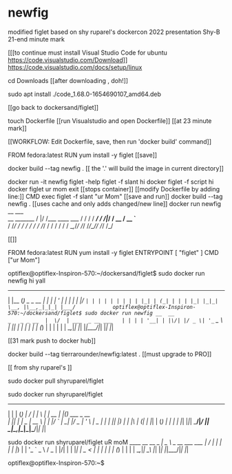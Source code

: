 # newfig
modified figlet based on shy ruparel's dockercon 2022 presentation
Shy-B 21-end minute mark

[[[to continue must install Visual Studio Code for ubuntu https://code.visualstudio.com/Download]]
https://code.visualstudio.com/docs/setup/linux

cd Downloads [[after downloading , doh!]]

sudo apt install ./code_1.68.0-1654690107_amd64.deb

[[go back to dockersand/figlet]]

touch Dockerfile
[[run Visualstudio and open Dockerfile]]
[[at 23 minute mark]]

[[WORKFLOW: Edit Dockerfile, save, then run 'docker build' command]]


FROM fedora:latest
RUN yum install -y figlet
[[save]]

docker build --tag newfig .
[[ the '.' will build the image in current directory]]

docker run -it newfig
figlet -help
figlet -f slant hi docker
figlet -f script hi docker
figlet ur mom
exit [[stops container]]
[[modify Dockerfile by adding line:]]
CMD exec figlet -f slant "ur Mom"
[[save and run]]
docker build --tag newfig .
[[uses cache and only adds changed/new line]]
docker run newfig
             __  ___              
  __  _______   /  |/  /___  ____ ___ 
 / / / / ___/  / /|_/ / __ \/ __ `__ \
/ /_/ / /     / /  / / /_/ / / / / / /
\__,_/_/     /_/  /_/\____/_/ /_/ /_/ 

[[]]

FROM fedora:latest
RUN yum install -y figlet
ENTRYPOINT [ "figlet" ]
CMD ["ur Mom"]
                                    
optiflex@optiflex-Inspiron-570:~/dockersand/figlet$ sudo docker run newfig hi yall
 _     _               _ _ 
| |__ (_)  _   _  __ _| | |
| '_ \| | | | | |/ _` | | |
| | | | | | |_| | (_| | | |
|_| |_|_|  \__, |\__,_|_|_|
           |___/           
optiflex@optiflex-Inspiron-570:~/dockersand/figlet$ sudo docker run newfig
              __  __                 
 _   _ _ __  |  \/  | ___  _ __ ___  
| | | | '__| | |\/| |/ _ \| '_ ` _ \ 
| |_| | |    | |  | | (_) | | | | | |
 \__,_|_|    |_|  |_|\___/|_| |_| |_|
                                     
[[31 mark push to docker hub]]

docker build --tag tierrarounder/newfig:latest .
[[must upgrade to PRO]]

[[ from shy ruparel's ]]

sudo docker pull shyruparel/figlet

sudo docker run shyruparel/figlet
 _   _ _       _ ____    _   _       _   _             
| | | (_)     | / ___|  | \ | | __ _| |_(_) ___  _ __  
| |_| | |  _  | \___ \  |  \| |/ _` | __| |/ _ \| '_ \ 
|  _  | | | |_| |___) | | |\  | (_| | |_| | (_) | | | |
|_| |_|_|  \___/|____/  |_| \_|\__,_|\__|_|\___/|_| |_|
                                                       
sudo docker run shyruparel/figlet uR moM
       ____                    __  __ 
 _   _|  _ \   _ __ ___   ___ |  \/  |
| | | | |_) | | '_ ` _ \ / _ \| |\/| |
| |_| |  _ <  | | | | | | (_) | |  | |
 \__,_|_| \_\ |_| |_| |_|\___/|_|  |_|
                                      
optiflex@optiflex-Inspiron-570:~$ 
